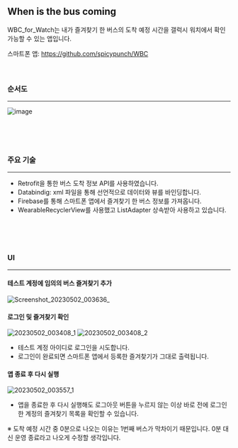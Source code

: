 ## When is the bus coming

WBC_for_Watch는 내가 즐겨찾기 한 버스의 도착 예정 시간을 갤럭시 워치에서 확인 가능할 수 있는 앱입니다.

스마트폰 앱: https://github.com/spicypunch/WBC
<br>
<br>
<br>

### 순서도
----------
![image](https://user-images.githubusercontent.com/72846127/235494149-8a05c028-fd3f-4ecf-b813-ce062092708b.png)

<br>
<br>
<br>

### 주요 기술
---------
- Retrofit을 통한 버스 도착 정보 API를 사용하였습니다.
- Databindig: xml 파일을 통해 선언적으로 데이터와 뷰를 바인딩합니다.
- Firebase를 통해 스마트폰 앱에서 즐겨찾기 한 버스 정보를 가져옵니다.
- WearableRecyclerView를 사용했고 ListAdapter 상속받아 사용하고 있습니다.

<br>
<br>
<br>

### UI
--------
#### 테스트 계정에 임의의 버스 즐겨찾기 추가
![Screenshot_20230502_003636_ ](https://user-images.githubusercontent.com/72846127/235486260-f93a51e1-3ce1-4bdc-b9dd-fdbc5286ae19.jpg)


#### 로그인 및 즐겨찾기 확인
![20230502_003408_1](https://user-images.githubusercontent.com/72846127/235485446-d82ce21c-f4f2-4c61-8681-1196be55d327.gif) ![20230502_003408_2](https://user-images.githubusercontent.com/72846127/235485454-eb4110f7-1c47-40f3-a7b2-9bc9b43370f0.gif)

- 테스트 계정 아이디로 로그인을 시도합니다.
- 로그인이 완료되면 스마트폰 앱에서 등록한 즐겨찾기가 그대로 출력됩니다.

#### 앱 종료 후 다시 실행
![20230502_003557_1](https://user-images.githubusercontent.com/72846127/235485460-aa705c16-086a-4e97-a340-30b857b3e146.gif)

- 앱을 종료한 후 다시 실행해도 로그아웃 버튼을 누르지 않는 이상 바로 전에 로그인한 계정의 즐겨찾기 목록을 확인할 수 있습니다.

※ 도착 예정 시간 중 0분으로 나오는 이유는 1번째 버스가 막차이기 때문입니다. 0분 대신 운영 종료라고 나오게 수정할 생각입니다.

